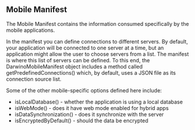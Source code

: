 ## Mobile Manifest
The Mobile Manifest contains the information consumed specifically by the mobile applications.

In the manifest you can define connections to different servers. By default, your application will be connected to one server at a time, but an application might allow the user to choose servers from a list. The manifest is where this list of servers can be defined. To this end, the DarwinoMobileManifest object includes a method called getPredefinedConnections() which, by default, uses a JSON file as its connection source list.

Some of the other mobile-specific options defined here include:

- isLocalDatabase() - whether the application is using a local database
- isWebMode() - does it have web mode enabled for hybrid apps
- isDataSynchronization() - does it synchronize with the server
- isEncryptedByDefault() - should the data be encrypted